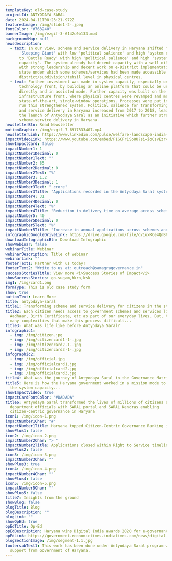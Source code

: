 ```yaml
---
templateKey: old-case-study
projectId: ANTYODAYA SARAL
date: 2024-04-11T08:23:21.972Z
featuredimage: /img/slide1-2-.jpeg
fontColor: "#763240"
bannerImage: /img/ezgif-3-6142c0b133.mp4
backgroundMap: null
newsdescription:
  - text: In our view, scheme and service delivery in Haryana shifted from being a
      'Sleeping Giant' with low 'political salience' and high 'system capacity'
      to 'Battle Ready' with high 'political salience' and high 'system
      capacity'. The system already had decent capacity with a well-oiled NIC
      with strong leadership and decent work on e-District implementation in the
      state under which some schemes/services had been made accessible at the
      district/subdivision/tehsil level in physical centres.
  - text: Further investment was made in system capacity, especially on the
      technology front, by building an online platform that could be used
      directly and in assisted mode. Further capacity was built on the physical
      infrastructure front, where physical centres were revamped and made
      state-of-the-art, single-window operations. Processes were put in place to
      run this strengthened system. Political salience for transforming schemes
      and service delivery in Haryana increased from 2017 to 2018, leading to
      the launch of Antyodaya Saral as an initiative which further streamlined
      scheme-service delivery in Haryana.
newsletterBtn: Read Newsletter
motionGraphic: /img/ezgif-7-6917833407.mp4
newsletterLink: https://www.linkedin.com/pulse/welfare-landscape-india-government-schemes-qb0fc/?trackingId=f%2Bhgxv7djo7uZwf9up2gRg%3D%3D
impactVideoLink: https://www.youtube.com/embed/PIGCFr1So8U?si=ioCsvEzrvSxBHr2X
showImpactCard: false
impactNumber1: 1
impactNumber1Decimal: 0
impactNumber1Text: ""
impactNumber2: 85
impactNumber2Decimal: 0
impactNumber2Text: "%"
impactNumber3: 1.2
impactNumber3Decimal: 1
impactNumber3Text: " crore"
impactNumber3Title: "Applications recorded in the Antyodaya Saral system every year "
impactNumber4: 31
impactNumber4Decimal: 0
impactNumber4Text: "%"
impactNumber4Title: "Reduction in delivery time on average across schemes and services "
impactNumber5: 40
impactNumber5Decimal: 0
impactNumber5Text: "%"
impactNumber5Title: "Increase in annual applications across schemes and services "
infographicGoogleDriveLink: https://drive.google.com/file/d/1uxKCe4QnB6MbQFUfIsBbNkGJh7g41c1X/view?usp=sharing
downloadInfographicBtn: Download Infographic
showWebinar: false
webinarTitle: Webinar
webinarDescription: Title of webinar
webinarLink: ""
footerText1: Partner with us today!
footerText2: "Write to us at: outreach@samagragovernance.in"
successStoriesTitle: View more <i>Success Stories of Impact</i>
showSuccessStories: go-sugam,hkrn,ksk
img1: /img/card1.png
formType: This is old case study form
show: true
buttonText: Learn More
title: antyodaya-saral
title1: Transforming scheme and service delivery for citizens in the state of Haryana
title2: Each citizen needs access to government schemes and services like
  Aadhaar, Birth Certificate, etc as part of our everyday lives. But, there are
  many complexities that make this process difficult...
title3: What was life like before Antyodaya Saral?
infographic1:
  - img: /img/citizen.jpg
  - img: /img/citizencard1-1-.jpg
  - img: /img/citizencard2-1-.jpg
  - img: /img/citizencard3-1-.jpg
infographic2:
  - img: /img/official.jpg
  - img: /img/officialcard1.jpg
  - img: /img/officialcard2.jpg
  - img: /img/officialcard3.jpg
title4: What was the journey of Antyodaya Saral in the Governance Matrix?
title5: Here is how the Haryana government worked in a mission mode to augment
  the system capacity...
showImpactVideo: true
impactCardFontColor: "#DADADA"
title6: Antyodaya Saral transformed the lives of millions of citizens and
  department officials with SARAL portal and SARAL Kendras enabling
  citizen-centric governance in Haryana
icon1: /img/icon-1.png
impactNumber1Char: "#"
impactNumber1Title: Haryana topped Citizen-Centric Governance Ranking in 2021
showPlus1: false
icon2: /img/icon-2.png
impactNumber2Char: "> "
impactNumber2Title: Applications closed within Right to Service timelines
showPlus2: false
icon3: /img/icon-3.png
impactNumber3Char: ""
showPlus3: true
icon4: /img/icon-4.png
impactNumber4Char: ""
showPlus4: false
icon5: /img/icon-5.png
impactNumber5Char: ""
showPlus5: false
title7: Insights from the ground
showBlog: false
blogTitle: Blog
blogDescription: ""
blogLink: ""
showOpEd: true
opEdTitle: Op-Ed
opEdDescription: Haryana wins Digital India awards 2020 for e-governance
opEdLink: https://government.economictimes.indiatimes.com/news/digital-india/haryana-wins-digital-india-awards-2020-for-e-governance/79852044
blogSectionImage: /img/segment-1.1.jpg
footersubText1: T﻿his work has been done under Antyodaya Saral program with the
  support from Government of Haryana.
---
```

